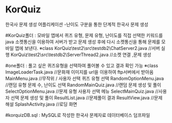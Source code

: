 # KorQuiz
한국사 문제 생성 어플리케이션 -난이도 구분을 통한 단계적 한국사 문제 생성

#KorQuiz폴더 : 모바일 앱에서 퀴즈 유형, 문제 유형, 난이도를 직접 선택한 키워드를 java
소켓통신을 이용하여 서버가 받고 문제 생성 후에 다시 소켓통신을 통해 문제를 
모바일 앱에 보낸다. 
※class
KorQuiz\test2\src\testdb2\ChatServer2.java //서버 실행
KorQuiz\test2\src\testdb2\ServerThread2.java //소켓 연결 ,문제 생성
              
#one폴더     : 풀고 싶은 퀴즈유형을 선택하여 풀어볼 수 있고 결과 확인 가능
※class
ImageLoaderTask.java //문화재 이미지를 url을 이용하여 ftp서버에서 받아옴
MainMenu.java //무작위 / 사용자 선택 퀴즈 유형 선택
RandomOptionMenu.java //랜덤 유형 문제 수, 난이도 선택
RandomMainQuiz.java //랜덤 문제 생성 및 풀이
SelectOptionMenu.java //문제 유형 사용자 선택 메뉴
SelectMainQuiz.java //사용자 선택 문제 생성 및 풀이
ResultList.java //문제풀이 결과
ResultView.java //문제 해설
SplashActivity.java //로딩 화면

#korquizDB.sql  : MySQL로 작성한 한국사 문제자료 데이터베이스 덤프파일

